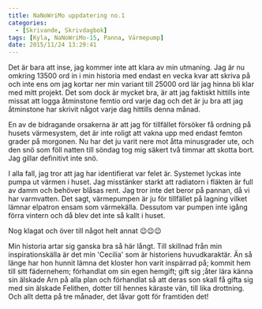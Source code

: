 ```yaml
---
title: NaNoWriMo uppdatering no.1
categories:
  - [Skrivande, Skrivdagbok]
tags: [Kyla, NaNoWriMo-15, Panna, Värmepump]
date: 2015/11/24 13:29:41
---
```

Det är bara att inse, jag kommer inte att klara av min utmaning. Jag är nu omkring 13500 ord in i min historia med endast en vecka kvar att skriva på och inte ens om jag kortar ner min variant till 25000 ord lär jag hinna bli klar med mitt projekt. Det som dock är mycket bra, är att jag faktiskt hittills inte missat att logga åtminstone femtio ord varje dag och det är ju bra att jag åtminstone har skrivit något varje dag hittills denna månad.

En av de bidragande orsakerna är att jag för tillfället försöker få ordning på husets värmesystem, det är inte roligt att vakna upp med endast femton grader på morgonen. Nu har det ju varit nere mot åtta minusgrader ute, och den snö som föll natten till söndag tog mig säkert två timmar att skotta bort. Jag gillar definitivt inte snö.

I alla fall, jag tror att jag har identifierat var felet är. Systemet lyckas inte pumpa ut värmen i huset. Jag misstänker starkt att radiatorn i fläkten är full av damm och behöver blåsas rent. Jag tror inte det beror på pannan, då vi har varmvatten. Det sagt, värmepumpen är ju för tillfället på lagning vilket lämnar elpatron ensam som värmekälla. Dessutom var pumpen inte igång förra vintern och då blev det inte så kallt i huset.

Nog klagat och över till något helt annat 😉😉😉

Min historia artar sig ganska bra så här långt. Till skillnad från min inspirationskälla är det min 'Cecilia' som är historiens huvudkaraktär. Än så länge har hon hunnit lämna det kloster hon varit inspärrad på; kommit hem till sitt fädernehem; förhandlat om sin egen hemgift; gift sig ;åter lära känna sin älskade Arn på alla plan och förhandlat så att deras son skall få gifta sig med sin älskade Felithen, dotter till hennes käraste vän, till lika drottning. Och allt detta på tre månader, det låvar gott för framtiden det!

